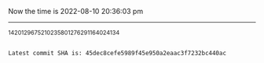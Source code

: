 Now the time is 2022-08-10 20:36:03 pm

---

<small>1420129675210235801276291164024134</small>

```txt

Latest commit SHA is: 45dec8cefe5989f45e950a2eaac3f7232bc440ac
```

